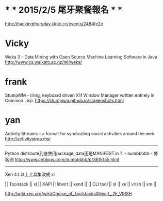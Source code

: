 
# * * 2015/2/5 尾牙聚餐報名 * *

<http://hackingthursday.kktix.cc/events/2484fe2e>  



# Vicky

Weka 3 - Data Mining with Open Source Machine Learning Software in Java
<http://www.cs.waikato.ac.nz/ml/weka/>  

# frank

StumpWM - tiling, keyboard driven X11 Window Manager written entirely in Common Lisp.
<https://stumpwm.github.io/screenshots.html>  

# yan

Activity Streams - a format for syndicating social activities around the web
<http://activitystrea.ms/>  

--------

Python distribute到底使用package_data还是MANIFEST.in？ - numbbbbb - 博客园
<http://www.cnblogs.com/numbbbbb/p/3615155.html>  

--------

Xen 4.1 以上工具集改成 xl

|| Toolstack || xl || XAPI || libvirt || xend ||
|| CLI tool    || xl || xe    || virsh  || xm ||

<http://wiki.xen.org/wiki/Choice_of_Toolstacks#libvirt_.2F_VIRSH>  